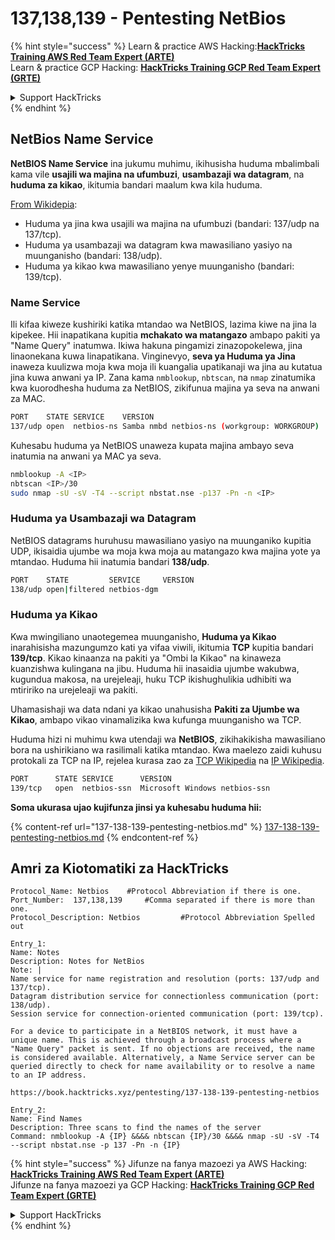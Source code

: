# 137,138,139 - Pentesting NetBios

{% hint style="success" %}
Learn & practice AWS Hacking:<img src="/.gitbook/assets/arte.png" alt="" data-size="line">[**HackTricks Training AWS Red Team Expert (ARTE)**](https://training.hacktricks.xyz/courses/arte)<img src="/.gitbook/assets/arte.png" alt="" data-size="line">\
Learn & practice GCP Hacking: <img src="/.gitbook/assets/grte.png" alt="" data-size="line">[**HackTricks Training GCP Red Team Expert (GRTE)**<img src="/.gitbook/assets/grte.png" alt="" data-size="line">](https://training.hacktricks.xyz/courses/grte)

<details>

<summary>Support HackTricks</summary>

* Check the [**subscription plans**](https://github.com/sponsors/carlospolop)!
* **Join the** 💬 [**Discord group**](https://discord.gg/hRep4RUj7f) or the [**telegram group**](https://t.me/peass) or **follow** us on **Twitter** 🐦 [**@hacktricks\_live**](https://twitter.com/hacktricks\_live)**.**
* **Share hacking tricks by submitting PRs to the** [**HackTricks**](https://github.com/carlospolop/hacktricks) and [**HackTricks Cloud**](https://github.com/carlospolop/hacktricks-cloud) github repos.

</details>
{% endhint %}

## NetBios Name Service

**NetBIOS Name Service** ina jukumu muhimu, ikihusisha huduma mbalimbali kama vile **usajili wa majina na ufumbuzi**, **usambazaji wa datagram**, na **huduma za kikao**, ikitumia bandari maalum kwa kila huduma.

[From Wikidepia](https://en.wikipedia.org/wiki/NetBIOS_over_TCP/IP):

* Huduma ya jina kwa usajili wa majina na ufumbuzi (bandari: 137/udp na 137/tcp).
* Huduma ya usambazaji wa datagram kwa mawasiliano yasiyo na muunganisho (bandari: 138/udp).
* Huduma ya kikao kwa mawasiliano yenye muunganisho (bandari: 139/tcp).

### Name Service

Ili kifaa kiweze kushiriki katika mtandao wa NetBIOS, lazima kiwe na jina la kipekee. Hii inapatikana kupitia **mchakato wa matangazo** ambapo pakiti ya "Name Query" inatumwa. Ikiwa hakuna pingamizi zinazopokelewa, jina linaonekana kuwa linapatikana. Vinginevyo, **seva ya Huduma ya Jina** inaweza kuulizwa moja kwa moja ili kuangalia upatikanaji wa jina au kutatua jina kuwa anwani ya IP. Zana kama `nmblookup`, `nbtscan`, na `nmap` zinatumika kwa kuorodhesha huduma za NetBIOS, zikifunua majina ya seva na anwani za MAC.
```bash
PORT    STATE SERVICE    VERSION
137/udp open  netbios-ns Samba nmbd netbios-ns (workgroup: WORKGROUP)
```
Kuhesabu huduma ya NetBIOS unaweza kupata majina ambayo seva inatumia na anwani ya MAC ya seva.
```bash
nmblookup -A <IP>
nbtscan <IP>/30
sudo nmap -sU -sV -T4 --script nbstat.nse -p137 -Pn -n <IP>
```
### Huduma ya Usambazaji wa Datagram

NetBIOS datagrams huruhusu mawasiliano yasiyo na muunganiko kupitia UDP, ikisaidia ujumbe wa moja kwa moja au matangazo kwa majina yote ya mtandao. Huduma hii inatumia bandari **138/udp**.
```bash
PORT    STATE         SERVICE     VERSION
138/udp open|filtered netbios-dgm
```
### Huduma ya Kikao

Kwa mwingiliano unaotegemea muunganisho, **Huduma ya Kikao** inarahisisha mazungumzo kati ya vifaa viwili, ikitumia **TCP** kupitia bandari **139/tcp**. Kikao kinaanza na pakiti ya "Ombi la Kikao" na kinaweza kuanzishwa kulingana na jibu. Huduma hii inasaidia ujumbe wakubwa, kugundua makosa, na urejeleaji, huku TCP ikishughulikia udhibiti wa mtiririko na urejeleaji wa pakiti.

Uhamasishaji wa data ndani ya kikao unahusisha **Pakiti za Ujumbe wa Kikao**, ambapo vikao vinamalizika kwa kufunga muunganisho wa TCP.

Huduma hizi ni muhimu kwa utendaji wa **NetBIOS**, zikihakikisha mawasiliano bora na ushirikiano wa rasilimali katika mtandao. Kwa maelezo zaidi kuhusu protokali za TCP na IP, rejelea kurasa zao za [TCP Wikipedia](https://en.wikipedia.org/wiki/Transmission_Control_Protocol) na [IP Wikipedia](https://en.wikipedia.org/wiki/Internet_Protocol).
```bash
PORT      STATE SERVICE      VERSION
139/tcp   open  netbios-ssn  Microsoft Windows netbios-ssn
```
**Soma ukurasa ujao kujifunza jinsi ya kuhesabu huduma hii:**

{% content-ref url="137-138-139-pentesting-netbios.md" %}
[137-138-139-pentesting-netbios.md](137-138-139-pentesting-netbios.md)
{% endcontent-ref %}

## Amri za Kiotomatiki za HackTricks
```
Protocol_Name: Netbios    #Protocol Abbreviation if there is one.
Port_Number:  137,138,139     #Comma separated if there is more than one.
Protocol_Description: Netbios         #Protocol Abbreviation Spelled out

Entry_1:
Name: Notes
Description: Notes for NetBios
Note: |
Name service for name registration and resolution (ports: 137/udp and 137/tcp).
Datagram distribution service for connectionless communication (port: 138/udp).
Session service for connection-oriented communication (port: 139/tcp).

For a device to participate in a NetBIOS network, it must have a unique name. This is achieved through a broadcast process where a "Name Query" packet is sent. If no objections are received, the name is considered available. Alternatively, a Name Service server can be queried directly to check for name availability or to resolve a name to an IP address.

https://book.hacktricks.xyz/pentesting/137-138-139-pentesting-netbios

Entry_2:
Name: Find Names
Description: Three scans to find the names of the server
Command: nmblookup -A {IP} &&&& nbtscan {IP}/30 &&&& nmap -sU -sV -T4 --script nbstat.nse -p 137 -Pn -n {IP}
```
{% hint style="success" %}
Jifunze na fanya mazoezi ya AWS Hacking:<img src="/.gitbook/assets/arte.png" alt="" data-size="line">[**HackTricks Training AWS Red Team Expert (ARTE)**](https://training.hacktricks.xyz/courses/arte)<img src="/.gitbook/assets/arte.png" alt="" data-size="line">\
Jifunze na fanya mazoezi ya GCP Hacking: <img src="/.gitbook/assets/grte.png" alt="" data-size="line">[**HackTricks Training GCP Red Team Expert (GRTE)**<img src="/.gitbook/assets/grte.png" alt="" data-size="line">](https://training.hacktricks.xyz/courses/grte)

<details>

<summary>Support HackTricks</summary>

* Angalia [**mpango wa usajili**](https://github.com/sponsors/carlospolop)!
* **Jiunge na** 💬 [**kikundi cha Discord**](https://discord.gg/hRep4RUj7f) au [**kikundi cha telegram**](https://t.me/peass) au **tufuatilie** kwenye **Twitter** 🐦 [**@hacktricks\_live**](https://twitter.com/hacktricks\_live)**.**
* **Shiriki mbinu za hacking kwa kuwasilisha PRs kwa** [**HackTricks**](https://github.com/carlospolop/hacktricks) na [**HackTricks Cloud**](https://github.com/carlospolop/hacktricks-cloud) repos za github.

</details>
{% endhint %}
